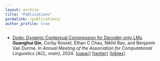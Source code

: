 ```yaml
---
layout: archive
title: "Publications"
permalink: /publications/
author_profile: true
---
```



- [Dodo: Dynamic Contextual Compression for Decoder-only LMs](https://arxiv.org/pdf/2310.02409). **Guanghui Qin**, Corby Rosset, Ethan C Chau, Nikhil Rao, and Benjamin Van Durme. In *Annual Meeting of the Association for Computational Linguistics (ACL, main)*, 2024. <span>[<a href="https://arxiv.org/pdf/2310.02409">paper</a>] [<a href="https://twitter.com/hiaoxui/status/1711858430510502369">twitter</a>] [<a href="javascript:toggleDiv('0bib')">bibtex</a>]</span>
<div id="0bib" style="display: none" class="bib">
    @inproceedings{qin-etal-dodo-2024,<br>
&nbsp;&nbsp;title&nbsp;=&nbsp;"Dodo:&nbsp;Dynamic&nbsp;Contextual&nbsp;Compression&nbsp;for&nbsp;Decoder-only&nbsp;LMs",<br>
&nbsp;&nbsp;author&nbsp;=&nbsp;"Qin,&nbsp;Guanghui&nbsp;&nbsp;and<br>
&nbsp;&nbsp;&nbsp;&nbsp;Rosset,&nbsp;Corby&nbsp;&nbsp;and<br>
&nbsp;&nbsp;&nbsp;&nbsp;Chau,&nbsp;Ethan&nbsp;C&nbsp;&nbsp;and<br>
&nbsp;&nbsp;&nbsp;&nbsp;Rao,&nbsp;Nikhil&nbsp;&nbsp;and<br>
&nbsp;&nbsp;&nbsp;&nbsp;Van&nbsp;Durme,&nbsp;Benjamin",<br>
&nbsp;&nbsp;booktitle&nbsp;=&nbsp;"Proceedings&nbsp;of&nbsp;the&nbsp;2024&nbsp;Conference&nbsp;on&nbsp;Association&nbsp;for&nbsp;Computational&nbsp;Linguistics&nbsp;(ACL)",<br>
&nbsp;&nbsp;year&nbsp;=&nbsp;"2024",<br>
&nbsp;&nbsp;url&nbsp;=&nbsp;"https://arxiv.org/pdf/2310.02409"<br>
}<br>

    </div>
- [Ras suppression potentiates rear actomyosin contractility-driven cell polarization and migration](https://www.nature.com/articles/s41556-024-01453-4). Yiyan Lin\*, Dhiman Sankar Pal\*, Parijat Banerjee, Tatsat Banerjee, **Guanghui Qin**, Yu Deng, Jane Borleis, Pablo A Iglesias, and Peter Devreotes. In *Nature Cell Biology*, 2024. <span>[<a href="https://www.nature.com/articles/s41556-024-01453-4">paper</a>] [<a href="https://www.biorxiv.org/content/10.1101/2023.08.30.555648">biorxiv</a>] [<a href="javascript:toggleDiv('1bib')">bibtex</a>]</span>
<div id="1bib" style="display: none" class="bib">
    @article&nbsp;{lin2024ras,<br>
&nbsp;&nbsp;author&nbsp;=&nbsp;{Lin,&nbsp;Yiyan&nbsp;and&nbsp;Pal,&nbsp;Dhiman&nbsp;Sankar&nbsp;and&nbsp;Banerjee,&nbsp;Parijat&nbsp;and&nbsp;Banerjee,&nbsp;Tatsat&nbsp;and&nbsp;Qin,&nbsp;Guanghui&nbsp;and&nbsp;Deng,&nbsp;Yu&nbsp;and&nbsp;Borleis,&nbsp;Jane&nbsp;and&nbsp;Iglesias,&nbsp;Pablo&nbsp;A.&nbsp;and&nbsp;Devreotes,&nbsp;Peter&nbsp;N.},<br>
&nbsp;&nbsp;title&nbsp;=&nbsp;{Ras&nbsp;suppression&nbsp;potentiates&nbsp;rear&nbsp;actomyosin&nbsp;contractility-driven&nbsp;cell&nbsp;polarization&nbsp;and&nbsp;migration},<br>
&nbsp;&nbsp;year&nbsp;=&nbsp;{2024},<br>
&nbsp;&nbsp;URL&nbsp;=&nbsp;{https://www.nature.com/articles/s41556-024-01453-4},<br>
&nbsp;&nbsp;journal&nbsp;=&nbsp;{Nature&nbsp;Cell&nbsp;Biology}<br>
}<br>

    </div>
- [Researchy Questions: A Dataset of Multi-Perspective, Decompositional Questions for LLM Web Agents](https://doi.org/10.48550/arXiv.2402.17896). Corby Rosset, Ho-Lam Chung, **Guanghui Qin**, Ehtan C Chau, Zhuo Feng, Ahmed Hassan Awadallah, Jennifer Neville, and Nikhil Rao. In *arXiv: 2402.17896*, 2024. <span>[<a href="https://doi.org/10.48550/arXiv.2402.17896">paper</a>] [<a href="javascript:toggleDiv('2bib')">bibtex</a>]</span>
<div id="2bib" style="display: none" class="bib">
    @misc{rosset2024researchy,<br>
&nbsp;&nbsp;&nbsp;&nbsp;title={Researchy&nbsp;Questions:&nbsp;A&nbsp;Dataset&nbsp;of&nbsp;Multi-Perspective,&nbsp;Decompositional&nbsp;Questions&nbsp;for&nbsp;LLM&nbsp;Web&nbsp;Agents},&nbsp;<br>
&nbsp;&nbsp;&nbsp;&nbsp;author={Corby&nbsp;Rosset&nbsp;and&nbsp;Ho-Lam&nbsp;Chung&nbsp;and&nbsp;Guanghui&nbsp;Qin&nbsp;and&nbsp;Ethan&nbsp;C.&nbsp;Chau&nbsp;and&nbsp;Zhuo&nbsp;Feng&nbsp;and&nbsp;Ahmed&nbsp;Awadallah&nbsp;and&nbsp;Jennifer&nbsp;Neville&nbsp;and&nbsp;Nikhil&nbsp;Rao},<br>
&nbsp;&nbsp;&nbsp;&nbsp;year={2024},<br>
&nbsp;&nbsp;&nbsp;&nbsp;eprint={2402.17896},<br>
&nbsp;&nbsp;&nbsp;&nbsp;archivePrefix={arXiv},<br>
&nbsp;&nbsp;&nbsp;&nbsp;primaryClass={cs.CL}<br>
}<br>

    </div>
- [CLERC: A Dataset for Legal Case Retrieval and Retrieval-Augmented Analysis Generation](https://arxiv.org/pdf/2406.17186). Abe Bohan Hou, Orion Weller, **Guanghui Qin**, Eugene Yang, Dawn Lawrie, Nils Holzenberger, Andrew Blair-Stanek, and Benjamin Van Durme. In *arXiv: 2406.17186*, 2024. <span>[<a href="https://arxiv.org/pdf/2406.17186">paper</a>] [<a href="https://huggingface.co/datasets/jhu-clsp/CLERC">data</a>] [<a href="javascript:toggleDiv('3bib')">bibtex</a>]</span>
<div id="3bib" style="display: none" class="bib">
    @misc{hou2024clercdatasetlegalcase,<br>
&nbsp;&nbsp;&nbsp;&nbsp;title={CLERC:&nbsp;A&nbsp;Dataset&nbsp;for&nbsp;Legal&nbsp;Case&nbsp;Retrieval&nbsp;and&nbsp;Retrieval-Augmented&nbsp;Analysis&nbsp;Generation},<br>
&nbsp;&nbsp;&nbsp;&nbsp;author={Abe&nbsp;Bohan&nbsp;Hou&nbsp;and&nbsp;Orion&nbsp;Weller&nbsp;and&nbsp;Guanghui&nbsp;Qin&nbsp;and&nbsp;Eugene&nbsp;Yang&nbsp;and&nbsp;Dawn&nbsp;Lawrie&nbsp;and&nbsp;Nils&nbsp;Holzenberger&nbsp;and&nbsp;Andrew&nbsp;Blair-Stanek&nbsp;and&nbsp;Benjamin&nbsp;Van&nbsp;Durme},<br>
&nbsp;&nbsp;&nbsp;&nbsp;year={2024},<br>
&nbsp;&nbsp;&nbsp;&nbsp;eprint={2406.17186},<br>
&nbsp;&nbsp;&nbsp;&nbsp;archivePrefix={arXiv},<br>
&nbsp;&nbsp;&nbsp;&nbsp;primaryClass={cs.CL}<br>
&nbsp;&nbsp;&nbsp;&nbsp;url={https://arxiv.org/abs/2406.17186},<br>
}<br>

    </div>
- [Streaming Sequence Transduction through Dynamic Compression](https://doi.org/10.48550/arXiv.2402.01172). Weiting Tan, Yunmo Chen, Tongfei Chen, **Guanghui Qin**, Haoran Xu, Heidi C Zhang, Benjamin Van Durme, and Philipp Koehn. In *arXiv: 2402.01172*, 2024. <span>[<a href="https://doi.org/10.48550/arXiv.2402.01172">paper</a>] [<a href="javascript:toggleDiv('4bib')">bibtex</a>]</span>
<div id="4bib" style="display: none" class="bib">
    @misc{tan2024streaming,<br>
&nbsp;&nbsp;&nbsp;&nbsp;title={Streaming&nbsp;Sequence&nbsp;Transduction&nbsp;through&nbsp;Dynamic&nbsp;Compression},&nbsp;<br>
&nbsp;&nbsp;&nbsp;&nbsp;author={Weiting&nbsp;Tan&nbsp;and&nbsp;Yunmo&nbsp;Chen&nbsp;and&nbsp;Tongfei&nbsp;Chen&nbsp;and&nbsp;Guanghui&nbsp;Qin&nbsp;and&nbsp;Haoran&nbsp;Xu&nbsp;and&nbsp;Heidi&nbsp;C.&nbsp;Zhang&nbsp;and&nbsp;Benjamin&nbsp;Van&nbsp;Durme&nbsp;and&nbsp;Philipp&nbsp;Koehn},<br>
&nbsp;&nbsp;&nbsp;&nbsp;year={2024},<br>
&nbsp;&nbsp;&nbsp;&nbsp;eprint={2402.01172},<br>
&nbsp;&nbsp;&nbsp;&nbsp;archivePrefix={arXiv},<br>
&nbsp;&nbsp;&nbsp;&nbsp;primaryClass={cs.CL}<br>
}<br>

    </div>
- [Nugget: Neural Agglomerative Embeddings of Text](https://proceedings.mlr.press/v202/qin23a/qin23a.pdf). **Guanghui Qin** and Benjamin Van Durme. In *International Conference on Machine Learning (ICML)*, 2023. <span>[<a href="https://proceedings.mlr.press/v202/qin23a/qin23a.pdf">paper</a>] [<a href="https://github.com/hiaoxui/nugget-data">data</a>] [<a href="/files/23papers/nugget_poster.pdf">poster</a>] [<a href="/files/23papers/nugget_slides.pptx">slides</a>] [<a href="https://twitter.com/hiaoxui/status/1711858430510502369">twitter</a>] [<a href="javascript:toggleDiv('5bib')">bibtex</a>]</span>
<div id="5bib" style="display: none" class="bib">
    @InProceedings{pmlr-v202-qin23a,<br>
&nbsp;&nbsp;title&nbsp;=&nbsp;{Nugget:&nbsp;Neural&nbsp;Agglomerative&nbsp;Embeddings&nbsp;of&nbsp;Text},<br>
&nbsp;&nbsp;author&nbsp;=&nbsp;{Qin,&nbsp;Guanghui&nbsp;and&nbsp;Van&nbsp;Durme,&nbsp;Benjamin},<br>
&nbsp;&nbsp;booktitle&nbsp;=&nbsp;{Proceedings&nbsp;of&nbsp;the&nbsp;40th&nbsp;International&nbsp;Conference&nbsp;on&nbsp;Machine&nbsp;Learning},<br>
&nbsp;&nbsp;pages&nbsp;=&nbsp;{28337--28350},<br>
&nbsp;&nbsp;year&nbsp;=&nbsp;{2023},<br>
&nbsp;&nbsp;editor&nbsp;=&nbsp;{Krause,&nbsp;Andreas&nbsp;and&nbsp;Brunskill,&nbsp;Emma&nbsp;and&nbsp;Cho,&nbsp;Kyunghyun&nbsp;and&nbsp;Engelhardt,&nbsp;Barbara&nbsp;and&nbsp;Sabato,&nbsp;Sivan&nbsp;and&nbsp;Scarlett,&nbsp;Jonathan},<br>
&nbsp;&nbsp;volume&nbsp;=&nbsp;{202},<br>
&nbsp;&nbsp;series&nbsp;=&nbsp;{Proceedings&nbsp;of&nbsp;Machine&nbsp;Learning&nbsp;Research},<br>
&nbsp;&nbsp;publisher&nbsp;=&nbsp;{PMLR},<br>
&nbsp;&nbsp;url&nbsp;=&nbsp;{https://proceedings.mlr.press/v202/qin23a.html},<br>
}<br>

    </div>
- [The NLP Task Effectiveness of Long-Range Transformers](https://aclanthology.org/2023.eacl-main.273.pdf). **Guanghui Qin**, Yukun Feng, and Benjamin Van Durme. In *Annual Conference of the European Chapter of the Association for Computational Linguistics (EACL, oral)*, 2023. <span>[<a href="https://aclanthology.org/2023.eacl-main.273.pdf">paper</a>] [<a href="https://github.com/hiaoxui/long-range-transformers">code</a>] [<a href="/files/23papers/lrt_slides.pptx">slides</a>] [<a href="/files/23papers/lrt_poster.pdf">poster</a>] [<a href="https://aclanthology.org/2023.eacl-main.273.mp4">video</a>] [<a href="javascript:toggleDiv('6bib')">bibtex</a>]</span>
<div id="6bib" style="display: none" class="bib">
    @inproceedings{qin-etal-2023-nlp,<br>
&nbsp;&nbsp;title&nbsp;=&nbsp;"The&nbsp;{NLP}&nbsp;Task&nbsp;Effectiveness&nbsp;of&nbsp;Long-Range&nbsp;Transformers",<br>
&nbsp;&nbsp;author&nbsp;=&nbsp;"Qin,&nbsp;Guanghui&nbsp;&nbsp;and&nbsp;Feng,&nbsp;Yukun&nbsp;&nbsp;and&nbsp;Van&nbsp;Durme,&nbsp;Benjamin",<br>
&nbsp;&nbsp;booktitle&nbsp;=&nbsp;"Proceedings&nbsp;of&nbsp;the&nbsp;17th&nbsp;Conference&nbsp;of&nbsp;the&nbsp;European&nbsp;Chapter&nbsp;of&nbsp;the&nbsp;Association&nbsp;for&nbsp;Computational&nbsp;Linguistics",<br>
&nbsp;&nbsp;year&nbsp;=&nbsp;"2023",<br>
&nbsp;&nbsp;address&nbsp;=&nbsp;"Dubrovnik,&nbsp;Croatia",<br>
&nbsp;&nbsp;publisher&nbsp;=&nbsp;"Association&nbsp;for&nbsp;Computational&nbsp;Linguistics",<br>
&nbsp;&nbsp;url&nbsp;=&nbsp;"https://aclanthology.org/2023.eacl-main.273",<br>
&nbsp;&nbsp;doi&nbsp;=&nbsp;"10.18653/v1/2023.eacl-main.273",<br>
&nbsp;&nbsp;pages&nbsp;=&nbsp;"3774--3790",<br>
}<br>

    </div>
- [Learning How to Ask: Querying LMs with Mixtures of Soft Prompts](https://dx.doi.org/10.18653/v1/2021.naacl-main.410). **Guanghui Qin** and Jason Eisner. In *Annual Conference of the North American Chapter of the Association for Computational Linguistics (NAACL, short)*, 2021. <span style="color:red">**Best Short Paper**</span>.<span>[<a href="https://dx.doi.org/10.18653/v1/2021.naacl-main.410">paper</a>] [<a href="/files/21papers/prompt_poster.pdf">poster</a>] [<a href="/files/21papers/prompt_slides.pptx">slides</a>] [<a href="https://github.com/hiaoxui/soft-prompts">code</a>] [<a href="https://twitter.com/adveisner/status/1402681187018084354?lang=en">twitter</a>] [<a href="javascript:toggleDiv('7bib')">bibtex</a>]</span>
<div id="7bib" style="display: none" class="bib">
    @inproceedings{qin-eisner-2021-learning,<br>
&nbsp;&nbsp;title&nbsp;=&nbsp;"Learning&nbsp;How&nbsp;to&nbsp;Ask:&nbsp;Querying&nbsp;{LM}s&nbsp;with&nbsp;Mixtures&nbsp;of&nbsp;Soft&nbsp;Prompts",<br>
&nbsp;&nbsp;author&nbsp;=&nbsp;"Qin,&nbsp;Guanghui&nbsp;and&nbsp;Eisner,&nbsp;Jason",<br>
&nbsp;&nbsp;booktitle&nbsp;=&nbsp;"Proceedings&nbsp;of&nbsp;the&nbsp;2021&nbsp;Conference&nbsp;of&nbsp;the&nbsp;North&nbsp;American&nbsp;Chapter&nbsp;of&nbsp;the&nbsp;Association&nbsp;for&nbsp;Computational&nbsp;Linguistics:&nbsp;Human&nbsp;Language&nbsp;Technologies",<br>
&nbsp;&nbsp;year&nbsp;=&nbsp;"2021",<br>
&nbsp;&nbsp;address&nbsp;=&nbsp;"Online",<br>
&nbsp;&nbsp;publisher&nbsp;=&nbsp;"Association&nbsp;for&nbsp;Computational&nbsp;Linguistics",<br>
&nbsp;&nbsp;url&nbsp;=&nbsp;"https://dx.doi.org/10.18653/v1/2021.naacl-main.410",<br>
&nbsp;&nbsp;doi&nbsp;=&nbsp;"10.18653/v1/2021.naacl-main.410",<br>
&nbsp;&nbsp;pages&nbsp;=&nbsp;"5203--5212",<br>
}<br>

    </div>
- [LOME: Large Ontology Multilingual Extraction](https://dx.doi.org/10.18653/v1/2021.eacl-demos.19). Patrick Xia\*, **Guanghui Qin**\*, Siddharth Vashishtha, Yunmo Chen, Tongfei Chen, Chandler May, Craig Harman, Kyle Rawlins, Aaron Steven White, and Benjamin Van Durme. In *Annual Conference of the European Chapter of the Association for Computational Linguistics (EACL, demo)*, 2021. <span>[<a href="https://dx.doi.org/10.18653/v1/2021.eacl-demos.19">paper</a>] [<a href="https://nlp.jhu.edu/demos/lome/">demo</a>] [<a href="https://github.com/hiaoxui/span-finder">code</a>] [<a href="https://hub.docker.com/r/hltcoe/lome">docker</a>] [<a href="https://www.youtube.com/watch?v=o4KsGdnV6BE&list=LL&index=13">video</a>] [<a href="javascript:toggleDiv('8bib')">bibtex</a>]</span>
<div id="8bib" style="display: none" class="bib">
    @inproceedings{xia-etal-2021-lome,<br>
&nbsp;&nbsp;title&nbsp;=&nbsp;"{LOME}:&nbsp;Large&nbsp;Ontology&nbsp;Multilingual&nbsp;Extraction",<br>
&nbsp;&nbsp;author&nbsp;=&nbsp;"Xia,&nbsp;Patrick&nbsp;&nbsp;and<br>
&nbsp;&nbsp;&nbsp;&nbsp;Qin,&nbsp;Guanghui&nbsp;&nbsp;and<br>
&nbsp;&nbsp;&nbsp;&nbsp;Vashishtha,&nbsp;Siddharth&nbsp;&nbsp;and<br>
&nbsp;&nbsp;&nbsp;&nbsp;Chen,&nbsp;Yunmo&nbsp;&nbsp;and<br>
&nbsp;&nbsp;&nbsp;&nbsp;Chen,&nbsp;Tongfei&nbsp;&nbsp;and<br>
&nbsp;&nbsp;&nbsp;&nbsp;May,&nbsp;Chandler&nbsp;&nbsp;and<br>
&nbsp;&nbsp;&nbsp;&nbsp;Harman,&nbsp;Craig&nbsp;&nbsp;and<br>
&nbsp;&nbsp;&nbsp;&nbsp;Rawlins,&nbsp;Kyle&nbsp;&nbsp;and<br>
&nbsp;&nbsp;&nbsp;&nbsp;White,&nbsp;Aaron&nbsp;Steven&nbsp;&nbsp;and<br>
&nbsp;&nbsp;&nbsp;&nbsp;Van&nbsp;Durme,&nbsp;Benjamin",<br>
&nbsp;&nbsp;booktitle&nbsp;=&nbsp;"Proceedings&nbsp;of&nbsp;the&nbsp;16th&nbsp;Conference&nbsp;of&nbsp;the&nbsp;European&nbsp;Chapter&nbsp;of&nbsp;the&nbsp;Association&nbsp;for&nbsp;Computational&nbsp;Linguistics:&nbsp;System&nbsp;Demonstrations",<br>
&nbsp;&nbsp;month&nbsp;=&nbsp;apr,<br>
&nbsp;&nbsp;year&nbsp;=&nbsp;"2021",<br>
&nbsp;&nbsp;address&nbsp;=&nbsp;"Online",<br>
&nbsp;&nbsp;publisher&nbsp;=&nbsp;"Association&nbsp;for&nbsp;Computational&nbsp;Linguistics",<br>
&nbsp;&nbsp;url&nbsp;=&nbsp;"https://dx.doi.org/10.18653/v1/2021.eacl-demos.19",<br>
&nbsp;&nbsp;doi&nbsp;=&nbsp;"10.18653/v1/2021.eacl-demos.19",<br>
&nbsp;&nbsp;pages&nbsp;=&nbsp;"149--159",<br>
}<br>

    </div>
- [Iterative Paraphrastic Augmentation with Discriminative Span Alignment](https://doi.org/10.1162/tacl_a_00380). Ryan Culkin, J Edward Hu, Elias Stengel-Eskin, **Guanghui Qin**, and Benjamin Van Durme. In *Transactions of the Association for Computational Linguistics (TACL)*, 2021. <span>[<a href="https://doi.org/10.1162/tacl_a_00380">paper</a>] [<a href="javascript:toggleDiv('9bib')">bibtex</a>]</span>
<div id="9bib" style="display: none" class="bib">
    @article{10.1162/tacl_a_00380,<br>
&nbsp;&nbsp;author&nbsp;=&nbsp;{Culkin,&nbsp;Ryan&nbsp;and&nbsp;Hu,&nbsp;J.&nbsp;Edward&nbsp;and&nbsp;Stengel-Eskin,&nbsp;Elias&nbsp;and&nbsp;Qin,&nbsp;Guanghui&nbsp;and&nbsp;Durme,&nbsp;Benjamin&nbsp;Van},<br>
&nbsp;&nbsp;title&nbsp;=&nbsp;"{Iterative&nbsp;Paraphrastic&nbsp;Augmentation&nbsp;with&nbsp;Discriminative&nbsp;Span&nbsp;Alignment}",<br>
&nbsp;&nbsp;journal&nbsp;=&nbsp;{Transactions&nbsp;of&nbsp;the&nbsp;Association&nbsp;for&nbsp;Computational&nbsp;Linguistics},<br>
&nbsp;&nbsp;volume&nbsp;=&nbsp;{9},<br>
&nbsp;&nbsp;pages&nbsp;=&nbsp;{494-509},<br>
&nbsp;&nbsp;year&nbsp;=&nbsp;{2021},<br>
&nbsp;&nbsp;month&nbsp;=&nbsp;{05},<br>
&nbsp;&nbsp;issn&nbsp;=&nbsp;{2307-387X},<br>
&nbsp;&nbsp;doi&nbsp;=&nbsp;{10.1162/tacl_a_00380},<br>
&nbsp;&nbsp;url&nbsp;=&nbsp;{https://doi.org/10.1162/tacl\_a\_00380},<br>
&nbsp;&nbsp;eprint&nbsp;=&nbsp;{https://direct.mit.edu/tacl/article-pdf/doi/10.1162/tacl\_a\_00380/1924197/tacl\_a\_00380.pdf},<br>
}<br>

    </div>
- [Everything Is All It Takes: A Multipronged Strategy for Zero-Shot Cross-Lingual Information Extraction](https://dx.doi.org/10.18653/v1/2021.emnlp-main.149). Mahsa Yarmohammadi, Shijie Wu, Marc Marone, Haoran Xu, Seth Ebner, **Guanghui Qin**, Yunmo Chen, Jialiang Guo, Craig Harman, Kenon Murray, Aaron Steven White, Mark Dredze, and Benjamin Van Durme. In *Conference on Empirical Methods in Natural Language Processing (EMNLP, oral)*, 2021. <span>[<a href="https://dx.doi.org/10.18653/v1/2021.emnlp-main.149">paper</a>] [<a href="https://aclanthology.org/2021.emnlp-main.149.mp4">video</a>] [<a href="https://github.com/shijie-wu/crosslingual-nlp">code</a>] [<a href="javascript:toggleDiv('10bib')">bibtex</a>]</span>
<div id="10bib" style="display: none" class="bib">
    @inproceedings{yarmohammadi-etal-2021-everything,<br>
&nbsp;&nbsp;title&nbsp;=&nbsp;"Everything&nbsp;Is&nbsp;All&nbsp;It&nbsp;Takes:&nbsp;A&nbsp;Multipronged&nbsp;Strategy&nbsp;for&nbsp;Zero-Shot&nbsp;Cross-Lingual&nbsp;Information&nbsp;Extraction",<br>
&nbsp;&nbsp;author&nbsp;=&nbsp;"Yarmohammadi,&nbsp;Mahsa&nbsp;&nbsp;and<br>
&nbsp;&nbsp;&nbsp;&nbsp;Wu,&nbsp;Shijie&nbsp;&nbsp;and<br>
&nbsp;&nbsp;&nbsp;&nbsp;Marone,&nbsp;Marc&nbsp;&nbsp;and<br>
&nbsp;&nbsp;&nbsp;&nbsp;Xu,&nbsp;Haoran&nbsp;&nbsp;and<br>
&nbsp;&nbsp;&nbsp;&nbsp;Ebner,&nbsp;Seth&nbsp;&nbsp;and<br>
&nbsp;&nbsp;&nbsp;&nbsp;Qin,&nbsp;Guanghui&nbsp;&nbsp;and<br>
&nbsp;&nbsp;&nbsp;&nbsp;Chen,&nbsp;Yunmo&nbsp;&nbsp;and<br>
&nbsp;&nbsp;&nbsp;&nbsp;Guo,&nbsp;Jialiang&nbsp;&nbsp;and<br>
&nbsp;&nbsp;&nbsp;&nbsp;Harman,&nbsp;Craig&nbsp;&nbsp;and<br>
&nbsp;&nbsp;&nbsp;&nbsp;Murray,&nbsp;Kenton&nbsp;&nbsp;and<br>
&nbsp;&nbsp;&nbsp;&nbsp;White,&nbsp;Aaron&nbsp;Steven&nbsp;&nbsp;and<br>
&nbsp;&nbsp;&nbsp;&nbsp;Dredze,&nbsp;Mark&nbsp;&nbsp;and<br>
&nbsp;&nbsp;&nbsp;&nbsp;Van&nbsp;Durme,&nbsp;Benjamin",<br>
&nbsp;&nbsp;booktitle&nbsp;=&nbsp;"Proceedings&nbsp;of&nbsp;the&nbsp;2021&nbsp;Conference&nbsp;on&nbsp;Empirical&nbsp;Methods&nbsp;in&nbsp;Natural&nbsp;Language&nbsp;Processing",<br>
&nbsp;&nbsp;month&nbsp;=&nbsp;nov,<br>
&nbsp;&nbsp;year&nbsp;=&nbsp;"2021",<br>
&nbsp;&nbsp;address&nbsp;=&nbsp;"Online&nbsp;and&nbsp;Punta&nbsp;Cana,&nbsp;Dominican&nbsp;Republic",<br>
&nbsp;&nbsp;publisher&nbsp;=&nbsp;"Association&nbsp;for&nbsp;Computational&nbsp;Linguistics",<br>
&nbsp;&nbsp;url&nbsp;=&nbsp;"https://dx.doi.org/10.18653/v1/2021.emnlp-main.149",<br>
&nbsp;&nbsp;doi&nbsp;=&nbsp;"10.18653/v1/2021.emnlp-main.149",<br>
&nbsp;&nbsp;pages&nbsp;=&nbsp;"1950--1967",<br>
}<br>

    </div>
- [Neural Datalog through Time: Informed Temporal Modeling via Logical Specification](https://proceedings.mlr.press/v119/mei20a/mei20a.pdf). Hongyuan Mei, **Guanghui Qin**, Minjie Xu, and Jason Eisner. In *International Conference on Machine Learning (ICML, oral)*, 2020. <span>[<a href="https://proceedings.mlr.press/v119/mei20a/mei20a.pdf">paper</a>] [<a href="https://www.bloomberg.com/company/stories/icml-2020-bloomberg-ph-d-fellow-combines-datalog-and-neural-networks-to-model-dynamic-databases/">blog</a>] [<a href="/files/20papers/datalog_slides.pptx">slides</a>] [<a href="https://github.com/hongyuanmei/neural-datalog-through-time">code</a>] [<a href="https://www.cs.jhu.edu/~hmei/papers/mei+qin+xu+eisner.icml20.mp4">video</a>] [<a href="https://fortune.com/2020/09/08/disco-bell-bottoms-big-hair-and-cutting-edge-a-i/">press</a>] [<a href="javascript:toggleDiv('11bib')">bibtex</a>]</span>
<div id="11bib" style="display: none" class="bib">
    @InProceedings{pmlr-v119-mei20a,<br>
&nbsp;&nbsp;title&nbsp;=&nbsp;{Neural&nbsp;Datalog&nbsp;Through&nbsp;Time:&nbsp;Informed&nbsp;Temporal&nbsp;Modeling&nbsp;via&nbsp;Logical&nbsp;Specification},<br>
&nbsp;&nbsp;author&nbsp;=&nbsp;{Mei,&nbsp;Hongyuan&nbsp;and&nbsp;Qin,&nbsp;Guanghui&nbsp;and&nbsp;Xu,&nbsp;Minjie&nbsp;and&nbsp;Eisner,&nbsp;Jason},<br>
&nbsp;&nbsp;booktitle&nbsp;=&nbsp;{Proceedings&nbsp;of&nbsp;the&nbsp;37th&nbsp;International&nbsp;Conference&nbsp;on&nbsp;Machine&nbsp;Learning},<br>
&nbsp;&nbsp;pages&nbsp;=&nbsp;{6808--6819},<br>
&nbsp;&nbsp;year&nbsp;=&nbsp;{2020},<br>
&nbsp;&nbsp;editor&nbsp;=&nbsp;{III,&nbsp;Hal&nbsp;Daumé&nbsp;and&nbsp;Singh,&nbsp;Aarti},<br>
&nbsp;&nbsp;volume&nbsp;=&nbsp;{119},<br>
&nbsp;&nbsp;series&nbsp;=&nbsp;{Proceedings&nbsp;of&nbsp;Machine&nbsp;Learning&nbsp;Research},<br>
&nbsp;&nbsp;month&nbsp;=&nbsp;{13--18&nbsp;Jul},<br>
&nbsp;&nbsp;publisher&nbsp;=&nbsp;{PMLR},<br>
&nbsp;&nbsp;pdf&nbsp;=&nbsp;{https://proceedings.mlr.press/v119/mei20a/mei20a.pdf},<br>
&nbsp;&nbsp;url&nbsp;=&nbsp;{https://proceedings.mlr.press/v119/mei20a.html},<br>
}<br>

    </div>
- [CopyNext: Explicit Span Copying and Alignment in Sequence to Sequence Models](https://dx.doi.org/10.18653/v1/2020.spnlp-1.2). Abhinav Singh, Patrick Xia, **Guanghui Qin**, Mahsa Yarmohammadi, and Benjamin Van Durme. In *Fourth Workshop on Structured Prediction for NLP*, 2020. <span>[<a href="https://dx.doi.org/10.18653/v1/2020.spnlp-1.2">paper</a>] [<a href="https://slideslive.com/38940142/copynext-explicit-span-copying-and-alignment-in-sequence-to-sequence-model">video</a>] [<a href="https://github.com/abhinonymous/copynext">code</a>] [<a href="javascript:toggleDiv('12bib')">bibtex</a>]</span>
<div id="12bib" style="display: none" class="bib">
    @inproceedings{singh-etal-2020-copynext,<br>
&nbsp;&nbsp;title&nbsp;=&nbsp;"{C}opy{N}ext:&nbsp;Explicit&nbsp;Span&nbsp;Copying&nbsp;and&nbsp;Alignment&nbsp;in&nbsp;Sequence&nbsp;to&nbsp;Sequence&nbsp;Models",<br>
&nbsp;&nbsp;author&nbsp;=&nbsp;"Singh,&nbsp;Abhinav&nbsp;&nbsp;and<br>
&nbsp;&nbsp;&nbsp;&nbsp;Xia,&nbsp;Patrick&nbsp;&nbsp;and<br>
&nbsp;&nbsp;&nbsp;&nbsp;Qin,&nbsp;Guanghui&nbsp;&nbsp;and<br>
&nbsp;&nbsp;&nbsp;&nbsp;Yarmohammadi,&nbsp;Mahsa&nbsp;&nbsp;and<br>
&nbsp;&nbsp;&nbsp;&nbsp;Van&nbsp;Durme,&nbsp;Benjamin",<br>
&nbsp;&nbsp;booktitle&nbsp;=&nbsp;"Proceedings&nbsp;of&nbsp;the&nbsp;Fourth&nbsp;Workshop&nbsp;on&nbsp;Structured&nbsp;Prediction&nbsp;for&nbsp;NLP",<br>
&nbsp;&nbsp;month&nbsp;=&nbsp;nov,<br>
&nbsp;&nbsp;year&nbsp;=&nbsp;"2020",<br>
&nbsp;&nbsp;address&nbsp;=&nbsp;"Online",<br>
&nbsp;&nbsp;publisher&nbsp;=&nbsp;"Association&nbsp;for&nbsp;Computational&nbsp;Linguistics",<br>
&nbsp;&nbsp;url&nbsp;=&nbsp;"https://dx.doi.org/10.18653/v1/2020.spnlp-1.2",<br>
&nbsp;&nbsp;doi&nbsp;=&nbsp;"10.18653/v1/2020.spnlp-1.2",<br>
&nbsp;&nbsp;pages&nbsp;=&nbsp;"11--16",<br>
}<br>

    </div>
- [Imputing Missing Events in Continuous-Time Event Streams](https://proceedings.mlr.press/v97/mei19a/mei19a.pdf). Hongyuan Mei, **Guanghui Qin**, and Jason Eisner. In *International Conference on Machine Learning (ICML, oral)*, 2019. <span>[<a href="https://proceedings.mlr.press/v97/mei19a/mei19a.pdf">paper</a>] [<a href="https://github.com/hongyuanmei/neural-hawkes-particle-smoothing">code</a>] [<a href="/files/19papers/smoothing_poster.pdf">poster</a>] [<a href="/files/19papers/smoothing_slides.pdf">slides</a>] [<a href="javascript:toggleDiv('13bib')">bibtex</a>]</span>
<div id="13bib" style="display: none" class="bib">
    @InProceedings{pmlr-v97-mei19a,<br>
&nbsp;&nbsp;title&nbsp;=&nbsp;{Imputing&nbsp;Missing&nbsp;Events&nbsp;in&nbsp;Continuous-Time&nbsp;Event&nbsp;Streams},<br>
&nbsp;&nbsp;author&nbsp;=&nbsp;{Mei,&nbsp;Hongyuan&nbsp;and&nbsp;Qin,&nbsp;Guanghui&nbsp;and&nbsp;Eisner,&nbsp;Jason},<br>
&nbsp;&nbsp;booktitle&nbsp;=&nbsp;{Proceedings&nbsp;of&nbsp;the&nbsp;36th&nbsp;International&nbsp;Conference&nbsp;on&nbsp;Machine&nbsp;Learning},<br>
&nbsp;&nbsp;pages&nbsp;=&nbsp;{4475--4485},<br>
&nbsp;&nbsp;year&nbsp;=&nbsp;{2019},<br>
&nbsp;&nbsp;editor&nbsp;=&nbsp;{Chaudhuri,&nbsp;Kamalika&nbsp;and&nbsp;Salakhutdinov,&nbsp;Ruslan},<br>
&nbsp;&nbsp;volume&nbsp;=&nbsp;{97},<br>
&nbsp;&nbsp;series&nbsp;=&nbsp;{Proceedings&nbsp;of&nbsp;Machine&nbsp;Learning&nbsp;Research},<br>
&nbsp;&nbsp;publisher&nbsp;=&nbsp;{PMLR},<br>
&nbsp;&nbsp;url&nbsp;=&nbsp;{https://proceedings.mlr.press/v97/mei19a.html},<br>
}<br>

    </div>
- [Learning Latent Semantic Annotations for Grounding Natural Language to Structured Data](https://dx.doi.org/10.18653/v1/D18-1411). **Guanghui Qin**, Jin-Ge Yao, Xuening Wang, Jinpeng Wang, and Chin-Yew Lin. In *Conference on Empirical Methods in Natural Language Processing (EMNLP, oral)*, 2018. <span>[<a href="https://dx.doi.org/10.18653/v1/D18-1411">paper</a>] [<a href="https://github.com/hiaoxui/D2T-Grounding">code</a>] [<a href="/files/18papers/d2t_slides.pptx">slides</a>] [<a href="https://vimeo.com/306117499">video</a>] [<a href="javascript:toggleDiv('14bib')">bibtex</a>]</span>
<div id="14bib" style="display: none" class="bib">
    @inproceedings{qin-etal-2018-learning,<br>
&nbsp;&nbsp;title&nbsp;=&nbsp;"Learning&nbsp;Latent&nbsp;Semantic&nbsp;Annotations&nbsp;for&nbsp;Grounding&nbsp;Natural&nbsp;Language&nbsp;to&nbsp;Structured&nbsp;Data",<br>
&nbsp;&nbsp;author&nbsp;=&nbsp;"Qin,&nbsp;Guanghui&nbsp;&nbsp;and<br>
&nbsp;&nbsp;&nbsp;&nbsp;Yao,&nbsp;Jin-Ge&nbsp;&nbsp;and<br>
&nbsp;&nbsp;&nbsp;&nbsp;Wang,&nbsp;Xuening&nbsp;&nbsp;and<br>
&nbsp;&nbsp;&nbsp;&nbsp;Wang,&nbsp;Jinpeng&nbsp;&nbsp;and<br>
&nbsp;&nbsp;&nbsp;&nbsp;Lin,&nbsp;Chin-Yew",<br>
&nbsp;&nbsp;booktitle&nbsp;=&nbsp;"Proceedings&nbsp;of&nbsp;the&nbsp;2018&nbsp;Conference&nbsp;on&nbsp;Empirical&nbsp;Methods&nbsp;in&nbsp;Natural&nbsp;Language&nbsp;Processing",<br>
&nbsp;&nbsp;month&nbsp;=&nbsp;oct&nbsp;#&nbsp;"-"&nbsp;#&nbsp;nov,<br>
&nbsp;&nbsp;year&nbsp;=&nbsp;"2018",<br>
&nbsp;&nbsp;address&nbsp;=&nbsp;"Brussels,&nbsp;Belgium",<br>
&nbsp;&nbsp;publisher&nbsp;=&nbsp;"Association&nbsp;for&nbsp;Computational&nbsp;Linguistics",<br>
&nbsp;&nbsp;url&nbsp;=&nbsp;"https://dx.doi.org/10.18653/v1/D18-1411",<br>
&nbsp;&nbsp;doi&nbsp;=&nbsp;"10.18653/v1/D18-1411",<br>
&nbsp;&nbsp;pages&nbsp;=&nbsp;"3761--3771",<br>
}<br>

    </div>
- [Data2Text Studio: Automated Text Generation from Structured Data](https://dx.doi.org/10.18653/v1/D18-2003). Longxu Dou, **Guanghui Qin**, Jinpeng Wang, Jin-Ge Yao, and Chin-Yew Lin. In *Conference on Empirical Methods in Natural Language Processing (EMNLP, demo)*, 2018. <span>[<a href="https://dx.doi.org/10.18653/v1/D18-2003">paper</a>] [<a href="javascript:toggleDiv('15bib')">bibtex</a>]</span>
<div id="15bib" style="display: none" class="bib">
    @inproceedings{dou-etal-2018-data2text,<br>
&nbsp;&nbsp;title&nbsp;=&nbsp;"{D}ata2{T}ext&nbsp;Studio:&nbsp;Automated&nbsp;Text&nbsp;Generation&nbsp;from&nbsp;Structured&nbsp;Data",<br>
&nbsp;&nbsp;author&nbsp;=&nbsp;"Dou,&nbsp;Longxu&nbsp;&nbsp;and<br>
&nbsp;&nbsp;&nbsp;&nbsp;Qin,&nbsp;Guanghui&nbsp;&nbsp;and<br>
&nbsp;&nbsp;&nbsp;&nbsp;Wang,&nbsp;Jinpeng&nbsp;&nbsp;and<br>
&nbsp;&nbsp;&nbsp;&nbsp;Yao,&nbsp;Jin-Ge&nbsp;&nbsp;and<br>
&nbsp;&nbsp;&nbsp;&nbsp;Lin,&nbsp;Chin-Yew",<br>
&nbsp;&nbsp;booktitle&nbsp;=&nbsp;"Proceedings&nbsp;of&nbsp;the&nbsp;2018&nbsp;Conference&nbsp;on&nbsp;Empirical&nbsp;Methods&nbsp;in&nbsp;Natural&nbsp;Language&nbsp;Processing:&nbsp;System&nbsp;Demonstrations",<br>
&nbsp;&nbsp;month&nbsp;=&nbsp;nov,<br>
&nbsp;&nbsp;year&nbsp;=&nbsp;"2018",<br>
&nbsp;&nbsp;address&nbsp;=&nbsp;"Brussels,&nbsp;Belgium",<br>
&nbsp;&nbsp;publisher&nbsp;=&nbsp;"Association&nbsp;for&nbsp;Computational&nbsp;Linguistics",<br>
&nbsp;&nbsp;url&nbsp;=&nbsp;"https://dx.doi.org/10.18653/v1/D18-2003",<br>
&nbsp;&nbsp;doi&nbsp;=&nbsp;"10.18653/v1/D18-2003",<br>
&nbsp;&nbsp;pages&nbsp;=&nbsp;"13--18",<br>
}<br>

    </div>